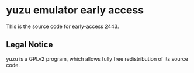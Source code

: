 yuzu emulator early access
=============

This is the source code for early-access 2443.

## Legal Notice

yuzu is a GPLv2 program, which allows fully free redistribution of its source code.